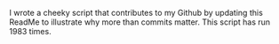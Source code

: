 I wrote a cheeky script that contributes to my Github by updating this ReadMe to illustrate why more than commits matter. This script has run 1983 times.